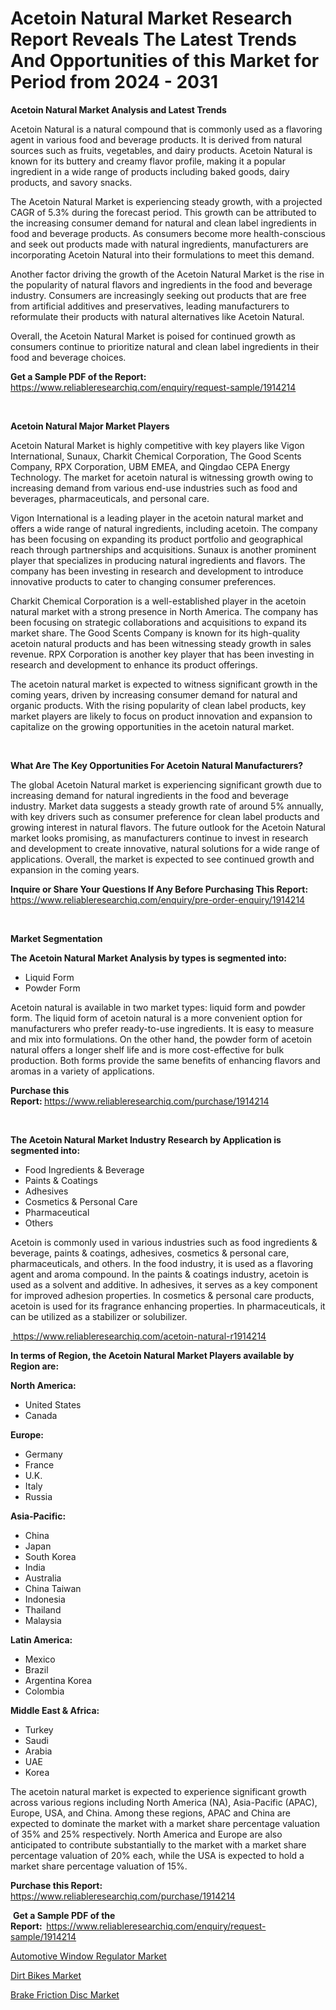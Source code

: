 <p><h1>Acetoin Natural Market Research Report Reveals The Latest Trends And Opportunities of this Market for Period from 2024 - 2031</h1></p><p><strong>Acetoin Natural Market Analysis and Latest Trends</strong></p>
<p><p>Acetoin Natural is a natural compound that is commonly used as a flavoring agent in various food and beverage products. It is derived from natural sources such as fruits, vegetables, and dairy products. Acetoin Natural is known for its buttery and creamy flavor profile, making it a popular ingredient in a wide range of products including baked goods, dairy products, and savory snacks.</p><p>The Acetoin Natural Market is experiencing steady growth, with a projected CAGR of 5.3% during the forecast period. This growth can be attributed to the increasing consumer demand for natural and clean label ingredients in food and beverage products. As consumers become more health-conscious and seek out products made with natural ingredients, manufacturers are incorporating Acetoin Natural into their formulations to meet this demand.</p><p>Another factor driving the growth of the Acetoin Natural Market is the rise in the popularity of natural flavors and ingredients in the food and beverage industry. Consumers are increasingly seeking out products that are free from artificial additives and preservatives, leading manufacturers to reformulate their products with natural alternatives like Acetoin Natural.</p><p>Overall, the Acetoin Natural Market is poised for continued growth as consumers continue to prioritize natural and clean label ingredients in their food and beverage choices.</p></p>
<p><strong>Get a Sample PDF of the Report:&nbsp;</strong> <a href="https://www.reliableresearchiq.com/enquiry/request-sample/1914214">https://www.reliableresearchiq.com/enquiry/request-sample/1914214</a></p>
<p>&nbsp;</p>
<p><strong>Acetoin Natural Major Market Players</strong></p>
<p><p>Acetoin Natural Market is highly competitive with key players like Vigon International, Sunaux, Charkit Chemical Corporation, The Good Scents Company, RPX Corporation, UBM EMEA, and Qingdao CEPA Energy Technology. The market for acetoin natural is witnessing growth owing to increasing demand from various end-use industries such as food and beverages, pharmaceuticals, and personal care.</p><p>Vigon International is a leading player in the acetoin natural market and offers a wide range of natural ingredients, including acetoin. The company has been focusing on expanding its product portfolio and geographical reach through partnerships and acquisitions. Sunaux is another prominent player that specializes in producing natural ingredients and flavors. The company has been investing in research and development to introduce innovative products to cater to changing consumer preferences.</p><p>Charkit Chemical Corporation is a well-established player in the acetoin natural market with a strong presence in North America. The company has been focusing on strategic collaborations and acquisitions to expand its market share. The Good Scents Company is known for its high-quality acetoin natural products and has been witnessing steady growth in sales revenue. RPX Corporation is another key player that has been investing in research and development to enhance its product offerings.</p><p>The acetoin natural market is expected to witness significant growth in the coming years, driven by increasing consumer demand for natural and organic products. With the rising popularity of clean label products, key market players are likely to focus on product innovation and expansion to capitalize on the growing opportunities in the acetoin natural market.</p></p>
<p>&nbsp;</p>
<p><strong>What Are The Key Opportunities For Acetoin Natural Manufacturers?</strong></p>
<p><p>The global Acetoin Natural market is experiencing significant growth due to increasing demand for natural ingredients in the food and beverage industry. Market data suggests a steady growth rate of around 5% annually, with key drivers such as consumer preference for clean label products and growing interest in natural flavors. The future outlook for the Acetoin Natural market looks promising, as manufacturers continue to invest in research and development to create innovative, natural solutions for a wide range of applications. Overall, the market is expected to see continued growth and expansion in the coming years.</p></p>
<p><strong>Inquire or Share Your Questions If Any Before Purchasing This Report:</strong> <a href="https://www.reliableresearchiq.com/enquiry/pre-order-enquiry/1914214">https://www.reliableresearchiq.com/enquiry/pre-order-enquiry/1914214</a></p>
<p>&nbsp;</p>
<p><strong>Market Segmentation</strong></p>
<p><strong>The Acetoin Natural Market Analysis by types is segmented into:</strong></p>
<p><ul><li>Liquid Form</li><li>Powder Form</li></ul></p>
<p><p>Acetoin natural is available in two market types: liquid form and powder form. The liquid form of acetoin natural is a more convenient option for manufacturers who prefer ready-to-use ingredients. It is easy to measure and mix into formulations. On the other hand, the powder form of acetoin natural offers a longer shelf life and is more cost-effective for bulk production. Both forms provide the same benefits of enhancing flavors and aromas in a variety of applications.</p></p>
<p><strong>Purchase this Report:&nbsp;</strong><a href="https://www.reliableresearchiq.com/purchase/1914214">https://www.reliableresearchiq.com/purchase/1914214</a></p>
<p>&nbsp;</p>
<p><strong>The Acetoin Natural Market Industry Research by Application is segmented into:</strong></p>
<p><ul><li>Food Ingredients & Beverage</li><li>Paints & Coatings</li><li>Adhesives</li><li>Cosmetics & Personal Care</li><li>Pharmaceutical</li><li>Others</li></ul></p>
<p><p>Acetoin is commonly used in various industries such as food ingredients & beverage, paints & coatings, adhesives, cosmetics & personal care, pharmaceuticals, and others. In the food industry, it is used as a flavoring agent and aroma compound. In the paints & coatings industry, acetoin is used as a solvent and additive. In adhesives, it serves as a key component for improved adhesion properties. In cosmetics & personal care products, acetoin is used for its fragrance enhancing properties. In pharmaceuticals, it can be utilized as a stabilizer or solubilizer.</p></p>
<p><a href="https://www.reliableresearchiq.com/acetoin-natural-r1914214">&nbsp;https://www.reliableresearchiq.com/acetoin-natural-r1914214</a></p>
<p><strong>In terms of Region, the Acetoin Natural Market Players available by Region are:</strong></p>
<p>
    <p> <strong> North America: </strong>
        <ul>
            <li>United States</li>
            <li>Canada</li>
        </ul>
        </p> 
    <p> <strong> Europe: </strong>
        <ul>
            <li>Germany</li>
            <li>France</li>
            <li>U.K.</li>
            <li>Italy</li>
            <li>Russia</li>
        </ul>
        </p> 
    <p> <strong> Asia-Pacific: </strong>
        <ul>
            <li>China</li>
            <li>Japan</li>
            <li>South Korea</li>
            <li>India</li>
            <li>Australia</li>
            <li>China Taiwan</li>
            <li>Indonesia</li>
            <li>Thailand</li>
            <li>Malaysia</li>
        </ul>
        </p> 
    <p> <strong> Latin America: </strong>
        <ul>
            <li>Mexico</li>
            <li>Brazil</li>
            <li>Argentina Korea</li>
            <li>Colombia</li>
        </ul>
        </p> 
    <p> <strong> Middle East & Africa: </strong>
        <ul>
            <li>Turkey</li>
            <li>Saudi</li>
            <li>Arabia</li>
            <li>UAE</li>
            <li>Korea</li>
        </ul>
    </p>
    </p>
<p><p>The acetoin natural market is expected to experience significant growth across various regions including North America (NA), Asia-Pacific (APAC), Europe, USA, and China. Among these regions, APAC and China are expected to dominate the market with a market share percentage valuation of 35% and 25% respectively. North America and Europe are also anticipated to contribute substantially to the market with a market share percentage valuation of 20% each, while the USA is expected to hold a market share percentage valuation of 15%.</p></p>
<p><strong>Purchase this Report: </strong><a href="https://www.reliableresearchiq.com/purchase/1914214">https://www.reliableresearchiq.com/purchase/1914214</a></p>
<p>&nbsp;<strong>Get a Sample PDF of the Report:&nbsp;&nbsp;</strong><a href="https://www.reliableresearchiq.com/enquiry/request-sample/1914214">https://www.reliableresearchiq.com/enquiry/request-sample/1914214</a></p>
<p><strong></strong></p>
<p><p><a href="https://medium.com/@polesdua.1/comprehensive-analysis-of-the-global-automotive-window-regulator-market-growth-trends-market-a7de025709e7">Automotive Window Regulator Market</a></p><p><a href="https://medium.com/@rontaybrewer02024/global-dirt-bikes-market-focus-on-application-end-use-industry-type-equipment-and-region-0de76477ebd4">Dirt Bikes Market</a></p><p><a href="https://medium.com/@hakielkafi_83796/brake-friction-disc-market-a-global-and-regional-analysis-focus-on-region-country-level-499964d6681b">Brake Friction Disc Market</a></p></p>